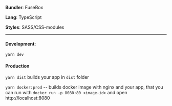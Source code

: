 **Bundler**: FuseBox

**Lang**: TypeScript

**Styles**: SASS/CSS-modules

---

#### Development:

`yarn dev`

#### Production

`yarn dist` builds your app in `dist` folder

`yarn docker:prod` -- builds docker image with nginx and your app, that you can run with `docker run -p 8080:80 <image-id>` and open http://localhost:8080
